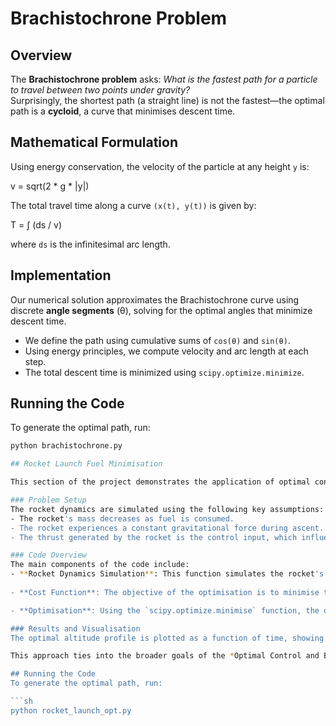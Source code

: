 # Brachistochrone Problem

## Overview
The **Brachistochrone problem** asks: _What is the fastest path for a particle to travel between two points under gravity?_  
Surprisingly, the shortest path (a straight line) is not the fastest—the optimal path is a **cycloid**, a curve that minimises descent time.

## Mathematical Formulation
Using energy conservation, the velocity of the particle at any height `y` is:

v = sqrt(2 * g * |y|)


The total travel time along a curve `(x(t), y(t))` is given by:

T = ∫ (ds / v)


where `ds` is the infinitesimal arc length.

## Implementation
Our numerical solution approximates the Brachistochrone curve using discrete **angle segments** (θ), solving for the optimal angles that minimize descent time.

- We define the path using cumulative sums of `cos(θ)` and `sin(θ)`.
- Using energy principles, we compute velocity and arc length at each step.
- The total descent time is minimized using `scipy.optimize.minimize`.

## Running the Code
To generate the optimal path, run:

```sh
python brachistochrone.py

## Rocket Launch Fuel Minimisation

This section of the project demonstrates the application of optimal control theory to minimise fuel usage during a rocket launch. The problem involves determining the optimal thrust profile for a rocket under the influence of gravity, which would minimise fuel consumption while ensuring the rocket reaches the desired altitude within a given time frame.

### Problem Setup
The rocket dynamics are simulated using the following key assumptions:
- The rocket's mass decreases as fuel is consumed.
- The rocket experiences a constant gravitational force during ascent.
- The thrust generated by the rocket is the control input, which influences the rocket's velocity and altitude over time.

### Code Overview
The main components of the code include:
- **Rocket Dynamics Simulation**: This function simulates the rocket's ascent under the control of an optimal thrust profile. It integrates the rocket's dynamics over discrete time steps, updating the rocket's altitude, velocity, and mass at each step.
  
- **Cost Function**: The objective of the optimisation is to minimise the total thrust used during the ascent. This cost function returns the sum of the thrust applied over the entire duration, which the optimiser seeks to minimise.

- **Optimisation**: Using the `scipy.optimize.minimise` function, the optimal thrust profile is computed over a fixed time horizon, subject to the constraint that the thrust must be within a specific range. The result is an optimised trajectory that minimises fuel usage.

### Results and Visualisation
The optimal altitude profile is plotted as a function of time, showing how the rocket's height changes during the ascent. By minimising the thrust applied throughout the ascent, the fuel usage is reduced while still ensuring the rocket reaches the desired altitude.

This approach ties into the broader goals of the *Optimal Control and Backpropagation* project, where we explore how optimal control theory can be used to solve real-world problems. In this case, the goal is to minimise fuel consumption in rocket launches, which is analogous to the underlying principles of optimising a system's performance subject to constraints.

## Running the Code
To generate the optimal path, run:

```sh
python rocket_launch_opt.py